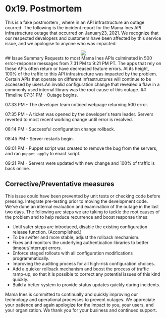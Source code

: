 # 0x19. Postmortem
This is a fake postmortem , where in an API infrastructure an outage ocurred. 
The following is the incident report for the Mama Ines API infrastructure outage that occurred on January23, 2021. We recognize that our respected developers and customers have been affected by this service issue, and we apologise to anyone who was impacted.
<div align="center">
    <img src="https://www.google.com/url?sa=i&url=https%3A%2F%2Fwww.mercadoslpineda.co%2Fes%2Fcroissant%2F442-croissant-mama-ines-x-330-g-20-unds.html&psig=AOvVaw126MV7QbvVYh1TNs5OjqLm&ust=1612830152385000&source=images&cd=vfe&ved=0CAIQjRxqFwoTCLjcg96C2e4CFQAAAAAdAAAAABAD">
</div>
## Issue Summary 
Requests to most Mama Ines APIs culminated in 500 error-response messages from 7:31 PM to 9:21 PM PT. The apps that rely on these APIs often return or have decreased feature errors. At its height, 100% of the traffic to this API infrastructure was impacted by the problem. Certain APIs that operate on different infrastructures will continue to be accessed by users.An invalid configuration change that revealed a flaw in a commonly used internal library was the root cause of this outage.
## Timeline
07:31 PM - Outage begins.

07:33 PM - The developer team noticed webpage returning 500 error.

07:35 PM -  A ticket was opened by the developer's team leader. Servers reverted to most recent working change until error is resolved.

08:14 PM - Successful configuration change rollback.

08:45 PM - Server restarts begin.

09:01 PM - Puppet script was created to remove the bug from the servers, and ran `puppet apply` to enact script.

09:21 PM - Servers were updated with new change and 100% of traffic is back online.

## Corrective/Preventative measures
This issue could have been prevented by unit tests or checking code before pressing. Integrate pre-testing prior to moving the development code.
We've done an internal evaluation and examination of the outage in the last two days. The following are steps we are taking to tackle the root causes of the problem and to help reduce recurrence and boost response times:
- Until safer steps are introduced, disable the existing configuration release function. (Accomplished.)
- To be swifter and more stable, adjust the rollback mechanism.
- Fixes and monitors the underlying authentication libraries to better timeout/interrupt errors.
- Enforce staged rollouts with all configuration modifications programmatically.
- Improving the auditing process for all high-risk configuration choices.
- Add a quicker rollback mechanism and boost the process of traffic ramp-up, so that it is possible to correct any potential issues of this kind quickly.
- Build a better system to provide status updates quickly during incidents.

Mama Ines is committed to continually and quickly improving our technology and operational processes to prevent outages. We appreciate your patience and again apologize for the impact to you, your users, and your organization. We thank you for your business and continued support.

